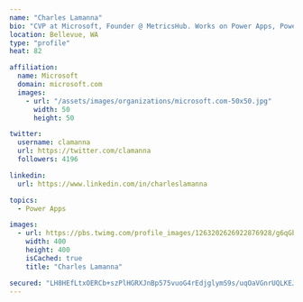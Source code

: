 ```yaml
---
name: "Charles Lamanna"
bio: "CVP at Microsoft, Founder @ MetricsHub. Works on Power Apps, Power Automate, Power Virtual Agent, Common Data Service and Dynamics 365."
location: Bellevue, WA
type: "profile"
heat: 82

affiliation:
  name: Microsoft
  domain: microsoft.com
  images:
    - url: "/assets/images/organizations/microsoft.com-50x50.jpg"
      width: 50
      height: 50

twitter:
  username: clamanna
  url: https://twitter.com/clamanna
  followers: 4196

linkedin:
  url: https://www.linkedin.com/in/charleslamanna

topics:
  - Power Apps

images:
  - url: https://pbs.twimg.com/profile_images/1263202626922876928/g6qGbHZ-_400x400.jpg
    width: 400
    height: 400
    isCached: true
    title: "Charles Lamanna"

secured: "LH8HEfLtxOERCb+szPlHGRXJnBp575vuoG4rEdjglymS9s/uqOaVGnrUQLKEJpQlKm/td99wROxACyvLTZvn7slkEkCrtQGjTqFC+2Yg1YZgS92VvdZe3oV4+WwDBPsJZ6URCilP9fXSR5zeB7x75NxnYUolQpmfzHO5aKOocIAgXgiOJ7LAdsygFYd4b+NlRKyMlwjx+DOsQIheHhNO6A79axDxnScqOKpKotiRnoFVY245JBXvFUOdP/s+fvHaKvwdMR2qSjcjtz99VKb49l0pI8xKZ4BfoIfZ5fEFH0JDtO/R+40RsCntxTfz5TXtGMkISNNwOeAH5sRRSoCv7/DDvRDHnxvnUM6b++q8OQPy8VN4bffLW0Oa9f1CO9yBSEOW8DVjrGaWSItEr2vwqGSFSrjKH1UjwVeCYjZPS5c=;jYc3MJ5fP/ggUwju0cT2jA=="
---
```


